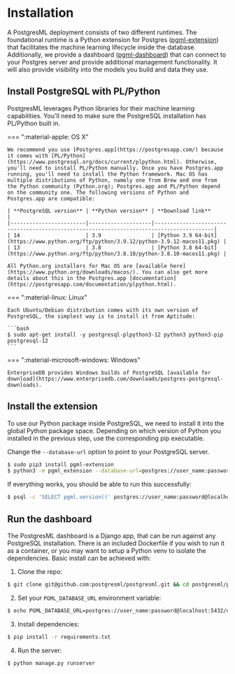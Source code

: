 # Installation

A PostgresML deployment consists of two different runtimes. The foundational runtime is a Python extension for Postgres ([pgml-extension](https://github.com/postgresml/postgresml/tree/master/pgml-extension/)) that facilitates the machine learning lifecycle inside the database. Additionally, we provide a dashboard ([pgml-dashboard](https://github.com/postgresml/postgresml/tree/master/pgml-dashboard/)) that can connect to your Postgres server and provide additional management functionality. It will also provide visibility into the models you build and data they use. 

## Install PostgreSQL with PL/Python

PostgresML leverages Python libraries for their machine learning capabilities. You'll need to make sure the PostgreSQL installation has PL/Python built in.

=== ":material-apple: OS X"

    We recommend you use [Postgres.app](https://postgresapp.com/) because it comes with [PL/Python](https://www.postgresql.org/docs/current/plpython.html). Otherwise, you'll need to install PL/Python manually. Once you have Postgres.app running, you'll need to install the Python framework. Mac OS has multiple distributions of Python, namely one from Brew and one from the Python community (Python.org); Postgres.app and PL/Python depend on the community one. The following versions of Python and Postgres.app are compatible:

    | **PostgreSQL version** | **Python version** | **Download link**                                                                       |
    |------------------------|--------------------|-----------------------------------------------------------------------------------------|
    | 14                     | 3.9                | [Python 3.9 64-bit](https://www.python.org/ftp/python/3.9.12/python-3.9.12-macos11.pkg) |
    | 13                     | 3.8                | [Python 3.8 64-bit](https://www.python.org/ftp/python/3.8.10/python-3.8.10-macos11.pkg) |

    All Python.org installers for Mac OS are [available here](https://www.python.org/downloads/macos/). You can also get more details about this in the Postgres.app [documentation](https://postgresapp.com/documentation/plpython.html).

=== ":material-linux: Linux"

    Each Ubuntu/Debian distribution comes with its own version of PostgreSQL, the simplest way is to install it from Aptitude:

    ```bash
    $ sudo apt-get install -y postgresql-plpython3-12 python3 python3-pip postgresql-12
    ```

=== ":material-microsoft-windows: Windows"

    EnterpriseDB provides Windows builds of PostgreSQL [available for download](https://www.enterprisedb.com/downloads/postgres-postgresql-downloads).
    

## Install the extension

To use our Python package inside PostgreSQL, we need to install it into the global Python package space. Depending on which version of Python you installed in the previous step, use the corresponding pip executable. 

Change the `--database-url` option to point to your PostgreSQL server.

```bash
$ sudo pip3 install pgml-extension
$ python3 -m pgml_extension --database-url=postgres://user_name:password@localhost:5432/database_name
```

If everything works, you should be able to run this successfully:

```bash
$ psql -c 'SELECT pgml.version()' postgres://user_name:password@localhost:5432/database_name
```

## Run the dashboard

The PostgresML dashboard is a Django app, that can be run against any PostgreSQL installation. There is an included Dockerfile if you wish to run it as a container, or you may want to setup a Python venv to isolate the dependencies. Basic install can be achieved with:

1. Clone the repo:
```bash
$ git clone git@github.com:postgresml/postgresml.git && cd postgresml/pgml-dashboard
```

2. Set your `PGML_DATABASE_URL` environment variable:
```bash
$ echo PGML_DATABASE_URL=postgres://user_name:password@localhost:5432/database_name > .env
```

3. Install dependencies:
```bash
$ pip install -r requirements.txt
```

4. Run the server:
```bash
$ python manage.py runserver
```
